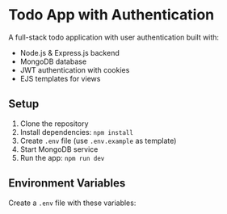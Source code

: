 # Todo App with Authentication

A full-stack todo application with user authentication built with:
- Node.js & Express.js backend
- MongoDB database
- JWT authentication with cookies
- EJS templates for views

## Setup

1. Clone the repository
2. Install dependencies: `npm install`
3. Create `.env` file (use `.env.example` as template)
4. Start MongoDB service
5. Run the app: `npm run dev`

## Environment Variables

Create a `.env` file with these variables:
